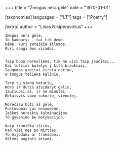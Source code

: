 +++
title = "Žmogus nėra gėlė"
date = "1970-01-01"

[taxonomies]
languages = ["LT"]
tags = ["Poetry"]

[extra]
author = "Linas Nikiperavičius"
+++
```
Žmogus nėra gėlė,
Jo kambarys - tai tik dėmė.
Dėmė, kuri suteikia šilumos,
Kuri saugi bus visados.
```
<!-- more -->
```

Taip buna normaliems, tik ne visi taip jaučiasi...
Kai tuščias butelys į kitą braukiasi,
Saugumas greitai virsta nerimu,
O žmogus telieka kaliniu.

Tarp tų sienų keturių,
Nors ir duris atsidaryt galiu,
Jaučiuosi aš, ir ne minutei,
Belaisvis savo sukurtoj vienutej.

Norečiau būti aš gėlė,
Pastovumas jai nenuodėmė.
Ieškot nereiktų kulminacijos
To gyvenimo be motyvacijos.

Kaip ironiška išties,
Kad visi mes po mirties,
To bijodami ar trokšdami,
Gėlėms auginti ariami.
```
